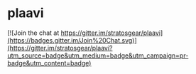 # plaavi

[![Join the chat at https://gitter.im/stratosgear/plaavi](https://badges.gitter.im/Join%20Chat.svg)](https://gitter.im/stratosgear/plaavi?utm_source=badge&utm_medium=badge&utm_campaign=pr-badge&utm_content=badge)
